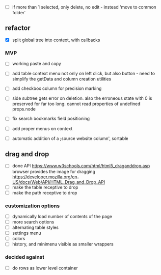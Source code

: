 
- [ ] if more than 1 selected, only delete, no edit - instead 'move to common folder' 

## refactor
- [x] split global tree into context, with callbacks

### MVP
- [ ] working paste and copy
- [ ] add table context menu not only on left click, but also button - need to simplify the getData and column creation utilities
- [ ] add checkbox column for precision marking
- [ ] side subtree gets error on deletion. also the erroneous state with 0 is preserved for far too long. cannot read properties of undefined props.node

- [ ] fix search bookmarks field positioning
- [ ] add proper menus on context
- [ ] automatic addition of a ;source website column', sortable

## drag and drop
- [ ] done API
https://www.w3schools.com/html/html5_draganddrop.asp
browser provides the image for dragging
https://developer.mozilla.org/en-US/docs/Web/API/HTML_Drag_and_Drop_API
- [ ] make the table receptive to drop
- [ ] make the path receptive to drop

### customization options
- [ ] dynamically load number of contents of the page
- [ ] more search options
- [ ] alternating table styles
- [ ] settings menu
- [ ] colors
- [ ] history, and minimenu visible as smaller wrappers

### decided against
- [ ] do rows as lower level container